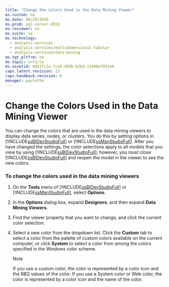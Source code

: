 ```yaml
---
title: "Change the Colors Used in the Data Mining Viewer"
ms.custom: na
ms.date: 06/29/2016
ms.prod: sql-server-2016
ms.reviewer: na
ms.suite: na
ms.technology: 
  - analysis-services
  - analysis-services/multidimensional-tabular
  - analysis-services/data-mining
ms.tgt_pltfrm: na
ms.topic: article
ms.assetid: 9de2fc2a-fca5-456b-b2bd-13586e7951e6
caps.latest.revision: 13
caps.handback.revision: 0
manager: paulettm
---
```

# Change the Colors Used in the Data Mining Viewer
You can change the colors that are used in the data mining viewers to display data series, nodes, or clusters. You do this by setting options in [!INCLUDE[ssBIDevStudioFull](../../Topics/TopicNameContainA/tokens/ssBIDevStudioFull_md.md)] or [!INCLUDE[ssManStudioFull](../../Topics/TopicNameContainA/tokens/ssManStudioFull_md.md)]. After you have changed the settings, the color selections apply to all models that you view by using [!INCLUDE[ssBIDevStudioFull](../../Topics/TopicNameContainA/tokens/ssBIDevStudioFull_md.md)]; however, you must close [!INCLUDE[ssBIDevStudioFull](../../Topics/TopicNameContainA/tokens/ssBIDevStudioFull_md.md)] and reopen the model in the viewer to see the new colors.  
  
### To change the colors used in the data mining viewers  
  
1.  On the **Tools** menu of [!INCLUDE[ssBIDevStudioFull](../../Topics/TopicNameContainA/tokens/ssBIDevStudioFull_md.md)] or [!INCLUDE[ssManStudioFull](../../Topics/TopicNameContainA/tokens/ssManStudioFull_md.md)], select **Options**.  
  
2.  In the **Options** dialog box, expand **Designers**, and then expand **Data Mining Viewers**.  
  
3.  Find the viewer property that you want to change, and click the current color selection.  
  
4.  Select a new color from the dropdown list. Click the **Custom** tab to select a color from the palette of custom colors available on the current computer, or click **System** to select a color from among the colors specified in the Windows color scheme.  
  
    > [!NOTE]  
    >  If you use a custom color, the color is represented by a color icon and the RBG values of the color. If you use a System color or Web color, the color is represented by a color icon and the name of the color.